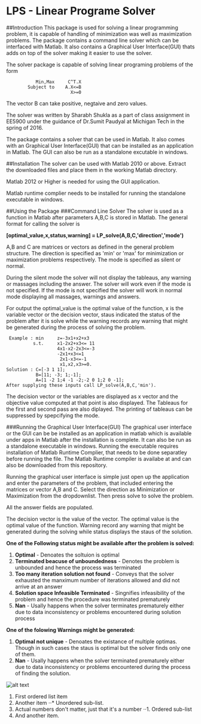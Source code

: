 # LPS - Linear Programe Solver
##Introduction
This package is used for solving a linear programming problem, it is capable of handling of minimization was well as maximization problems.
The package contains a command line solver which can be interfaced with Matlab. It also contains a Graphical User Interface(GUI) thats adds on top of the solver making it easier to use the solver.

The solver package is capable of solving linear programing problems of the form


               Min,Max     C^T.X
            Subject to    A.X<=B
                            X>=0

The vector B can take positive, negtaive and zero values. 

The solver was written by Sharabh Shukla as a part of class assignment in EE5900 under the guidance of Dr.Sumit Paudyal at Michigan Tech in the spring of 2016. 

The package contains a solver that can be used in Matlab. It also comes with an Graphical User Interface(GUI) that can be installed as an application in Matlab. The GUI can also be run as a standalone excutable in windows.

##Installation
The solver can be used with Matlab 2010 or above. Extract the downloaded files and place them in the working Matlab directory. 

Matlab 2012 or Higher is needed for using the GUI application.



Matlab runtime complier needs to be installed for running the standalone executable in windows.

##Using the Package
###Command Line Solver
The solver is used as a function in Matlab after parameters A,B,C is stored in Matlab. The general format for calling the solver is 

**[optimal_value,x,status,warning] = LP_solve(A,B,C,'direction','mode')**

A,B and C are matrices or vectors as defined in the general problem structure. The direction is specified as 'min' or 'max' for minimization or maximization problems respectively. The mode is specified as silent or normal.

During the silent mode the solver will not display the tableaus, any warning or massages including the answer. The solver will work even if the mode is not specified. If the mode is not specified the solver will work in normal mode displaying all massages, warnings and answers.

For output the optimal_value is the optimal value of the function, x is the variable vector or the decision vector, staus indicated the status of the problem after it is solve while the warning records any warning that might be generated during the process of solving the problem.


     Example : min     z=-3x1+x2+x3
              s.t.     x1-2x2+x3<= 11
                       4x1-x2-2x3<=-3
                       -2x1+x3<=1
                        2x1-x3<=-1
                        x1,x2,x3>=0.
    Solution : C=[-3 1 1];
               B=[11; -3; 1;-1];
               A=[1 -2 1;4 -1 -2;-2 0 1;2 0 -1];
    After supplying these inputs call LP_solve(A,B,C,'min').

The decision vector or the variables are displayed as x vector and the objective value computed at that point is also displayed. The Tableaus for the first and second pass are also diplayed. The printing of tableaus can be suppressed by spepcifying the mode. 

###Running the Graphical User Interface(GUI)
The graphical user interface or the GUI can be be installed as an application in matlab which is available under apps in Matlab after the installation is complete. It can also be run as a standalone executable in windows. Running the executable requires installation of Matlab Runtime Complier, that needs to be done separatley before running the file. The Matlab Runtime compiler is availabe at and can also be downloaded from this repository.

Running the graphical user interface is simple just open up the application and enter the parameters of the problem, that included entering the matrices or vector A,B and C. Select the direction as Minimization or Maximization from the dropdownlist. Then press solve to solve the problem.

All the answer fields are populated. 

The decision vector is the value of the vector. The optimal value is the optimal value of the function. Warning record any warning that might be generated during the solving while status displays the staus of the solution.

**One of the Following status might be available after the problem is solved:**
1. **Optimal** - Denoates the soltuion is optimal
2. **Terminated beacuse of unboundedness** - Denotes the problem is unbounded and hence the process was terminated
3. **Too many iteration solution not found** - Conveys that the solver exhausted the manximum number of iterations allowed and did not arrive at an answer
4. **Solution space Infeasible Terminated** - Singnifies infeasibility of the problem and hence the procedure was terminated prematurely
5. **Nan** - Usally happens when the solver terminates prematurely either due to data inconsistency or problems encountered during solution process

**One of the folowing Warnings might be generated:**
1. **Optimal not unique** - Denoates the existance of multiple optimas. Though in such cases the staus is optimal but the solver finds only one of them.
2. **Nan** - Usally happens when the solver terminated prematurely either due to data inconsistency or problems encountered during the process of finding the solution.

![alt text](https://github.com/sharabhs/Linear-Program-Solver-LPS-/blob/master/Snapshot.jpg "Snapshot of the GUI")

1. First ordered list item
2. Another item
⋅⋅* Unordered sub-list. 
1. Actual numbers don't matter, just that it's a number
⋅⋅1. Ordered sub-list
4. And another item.


